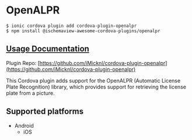 # OpenALPR

```
$ ionic cordova plugin add cordova-plugin-openalpr
$ npm install @ischemaview-awesome-cordova-plugins/openalpr
```

## [Usage Documentation](https://danielsogl.gitbook.io/awesome-cordova-plugins/plugins/openalpr/)

Plugin Repo: [https://github.com/iMicknl/cordova-plugin-openalpr](https://github.com/iMicknl/cordova-plugin-openalpr)

This Cordova plugin adds support for the OpenALPR (Automatic License Plate Recognition) library, which provides support for retrieving the license plate from a picture.

## Supported platforms

- Android
  - iOS
  


